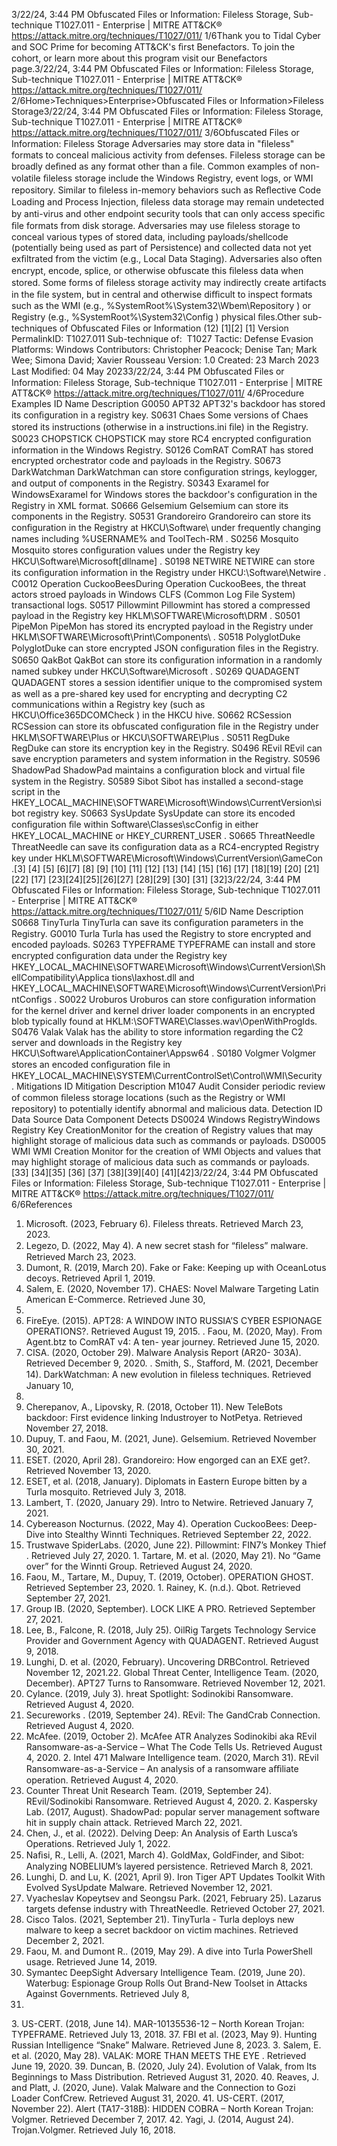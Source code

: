 3/22/24, 3:44 PM Obfuscated Files or Information: Fileless Storage, Sub-technique T1027.011 - Enterprise | MITRE ATT&CK®
https://attack.mitre.org/techniques/T1027/011/ 1/6Thank you to Tidal Cyber and SOC Prime for becoming ATT&CK's ﬁrst Benefactors. To join the cohort, or learn more about this program visit our
Benefactors page.3/22/24, 3:44 PM Obfuscated Files or Information: Fileless Storage, Sub-technique T1027.011 - Enterprise | MITRE ATT&CK®
https://attack.mitre.org/techniques/T1027/011/ 2/6Home>Techniques>Enterprise>Obfuscated Files or Information>Fileless Storage3/22/24, 3:44 PM Obfuscated Files or Information: Fileless Storage, Sub-technique T1027.011 - Enterprise | MITRE ATT&CK®
https://attack.mitre.org/techniques/T1027/011/ 3/6Obfuscated Files or Information: Fileless Storage
Adversaries may store data in "ﬁleless" formats to conceal malicious activity from defenses. Fileless storage can be broadly deﬁned as any
format other than a ﬁle. Common examples of non-volatile ﬁleless storage include the Windows Registry, event logs, or WMI repository.
Similar to ﬁleless in-memory behaviors such as Reﬂective Code Loading and Process Injection, ﬁleless data storage may remain undetected
by anti-virus and other endpoint security tools that can only access speciﬁc ﬁle formats from disk storage.
Adversaries may use ﬁleless storage to conceal various types of stored data, including payloads/shellcode (potentially being used as part of
Persistence) and collected data not yet exﬁltrated from the victim (e.g., Local Data Staging). Adversaries also often encrypt, encode, splice,
or otherwise obfuscate this ﬁleless data when stored.
Some forms of ﬁleless storage activity may indirectly create artifacts in the ﬁle system, but in central and otherwise diﬃcult to inspect
formats such as the WMI (e.g., %SystemRoot%\System32\Wbem\Repository ) or Registry (e.g., %SystemRoot%\System32\Config ) physical
ﬁles.Other sub-techniques of Obfuscated Files or Information (12)
[1][2]
[1]
Version PermalinkID: T1027.011
Sub-technique of:  T1027
 
Tactic: Defense Evasion
 
Platforms: Windows
Contributors: Christopher Peacock; Denise Tan; Mark Wee; Simona David; Xavier Rousseau
Version: 1.0
Created: 23 March 2023
Last Modiﬁed: 04 May 20233/22/24, 3:44 PM Obfuscated Files or Information: Fileless Storage, Sub-technique T1027.011 - Enterprise | MITRE ATT&CK®
https://attack.mitre.org/techniques/T1027/011/ 4/6Procedure Examples
ID Name Description
G0050 APT32 APT32's backdoor has stored its conﬁguration in a registry key.
S0631 Chaes Some versions of Chaes stored its instructions (otherwise in a instructions.ini ﬁle) in the Registry.
S0023 CHOPSTICK CHOPSTICK may store RC4 encrypted conﬁguration information in the Windows Registry.
S0126 ComRAT ComRAT has stored encrypted orchestrator code and payloads in the Registry.
S0673 DarkWatchman DarkWatchman can store conﬁguration strings, keylogger, and output of components in the Registry.
S0343 Exaramel for
WindowsExaramel for Windows stores the backdoor's conﬁguration in the Registry in XML format.
S0666 Gelsemium Gelsemium can store its components in the Registry.
S0531 Grandoreiro Grandoreiro can store its conﬁguration in the Registry at HKCU\Software\ under frequently changing
names including %USERNAME% and ToolTech-RM .
S0256 Mosquito Mosquito stores conﬁguration values under the Registry key HKCU\Software\Microsoft[dllname] .
S0198 NETWIRE NETWIRE can store its conﬁguration information in the Registry under HKCU:\Software\Netwire .
C0012 Operation
CuckooBeesDuring Operation CuckooBees, the threat actors stroed payloads in Windows CLFS (Common Log File
System) transactional logs.
S0517 Pillowmint Pillowmint has stored a compressed payload in the Registry key HKLM\SOFTWARE\Microsoft\DRM .
S0501 PipeMon PipeMon has stored its encrypted payload in the Registry under
HKLM\SOFTWARE\Microsoft\Print\Components\ .
S0518 PolyglotDuke PolyglotDuke can store encrypted JSON conﬁguration ﬁles in the Registry.
S0650 QakBot QakBot can store its conﬁguration information in a randomly named subkey under
HKCU\Software\Microsoft .
S0269 QUADAGENT QUADAGENT stores a session identiﬁer unique to the compromised system as well as a pre-shared key
used for encrypting and decrypting C2 communications within a Registry key (such as
HKCU\Office365DCOMCheck ) in the HKCU hive.
S0662 RCSession RCSession can store its obfuscated conﬁguration ﬁle in the Registry under HKLM\SOFTWARE\Plus or
HKCU\SOFTWARE\Plus .
S0511 RegDuke RegDuke can store its encryption key in the Registry.
S0496 REvil REvil can save encryption parameters and system information in the Registry.
S0596 ShadowPad ShadowPad maintains a conﬁguration block and virtual ﬁle system in the Registry.
S0589 Sibot Sibot has installed a second-stage script in the
HKEY\_LOCAL\_MACHINE\SOFTWARE\Microsoft\Windows\CurrentVersion\sibot registry key.
S0663 SysUpdate SysUpdate can store its encoded conﬁguration ﬁle within Software\Classes\scConfig in either
HKEY\_LOCAL\_MACHINE or HKEY\_CURRENT\_USER .
S0665 ThreatNeedle ThreatNeedle can save its conﬁguration data as a RC4-encrypted Registry key under
HKLM\SOFTWARE\Microsoft\Windows\CurrentVersion\GameCon .[3]
[4]
[5]
[6][7]
[8]
[9]
[10]
[11]
[12]
[13]
[14]
[15]
[16]
[17]
[18][19]
[20]
[21][22]
[17]
[23][24][25][26][27]
[28][29]
[30]
[31]
[32]3/22/24, 3:44 PM Obfuscated Files or Information: Fileless Storage, Sub-technique T1027.011 - Enterprise | MITRE ATT&CK®
https://attack.mitre.org/techniques/T1027/011/ 5/6ID Name Description
S0668 TinyTurla TinyTurla can save its conﬁguration parameters in the Registry.
G0010 Turla Turla has used the Registry to store encrypted and encoded payloads.
S0263 TYPEFRAME TYPEFRAME can install and store encrypted conﬁguration data under the Registry key
HKEY\_LOCAL\_MACHINE\SOFTWARE\Microsoft\Windows\CurrentVersion\ShellCompatibility\Applica
tions\laxhost.dll and
HKEY\_LOCAL\_MACHINE\SOFTWARE\Microsoft\Windows\CurrentVersion\PrintConfigs .
S0022 Uroburos Uroburos can store conﬁguration information for the kernel driver and kernel driver loader components in
an encrypted blob typically found at HKLM:\SOFTWARE\Classes\.wav\OpenWithProgIds.
S0476 Valak Valak has the ability to store information regarding the C2 server and downloads in the Registry key
HKCU\Software\ApplicationContainer\Appsw64 .
S0180 Volgmer Volgmer stores an encoded conﬁguration ﬁle in
HKEY\_LOCAL\_MACHINE\SYSTEM\CurrentControlSet\Control\WMI\Security .
Mitigations
ID Mitigation Description
M1047 Audit Consider periodic review of common ﬁleless storage locations (such as the Registry or WMI repository) to
potentially identify abnormal and malicious data.
Detection
ID Data Source Data Component Detects
DS0024 Windows RegistryWindows Registry Key
CreationMonitor for the creation of Registry values that may highlight storage of
malicious data such as commands or payloads.
DS0005 WMI WMI Creation Monitor for the creation of WMI Objects and values that may highlight storage
of malicious data such as commands or payloads.[33]
[34][35]
[36]
[37]
[38][39][40]
[41][42]3/22/24, 3:44 PM Obfuscated Files or Information: Fileless Storage, Sub-technique T1027.011 - Enterprise | MITRE ATT&CK®
https://attack.mitre.org/techniques/T1027/011/ 6/6References
1. Microsoft. (2023, February 6). Fileless threats. Retrieved
March 23, 2023.
2. Legezo, D. (2022, May 4). A new secret stash for “ﬁleless”
malware. Retrieved March 23, 2023.
3. Dumont, R. (2019, March 20). Fake or Fake: Keeping up with
OceanLotus decoys. Retrieved April 1, 2019.
4. Salem, E. (2020, November 17). CHAES: Novel Malware
Targeting Latin American E-Commerce. Retrieved June 30,
2021.
5. FireEye. (2015). APT28: A WINDOW INTO RUSSIA’S CYBER
ESPIONAGE OPERATIONS?. Retrieved August 19, 2015.
 . Faou, M. (2020, May). From Agent.btz to ComRAT v4: A ten-
year journey. Retrieved June 15, 2020.
7. CISA. (2020, October 29). Malware Analysis Report (AR20-
303A). Retrieved December 9, 2020.
 . Smith, S., Stafford, M. (2021, December 14). DarkWatchman:
A new evolution in ﬁleless techniques. Retrieved January 10,
2022.
9. Cherepanov, A., Lipovsky, R. (2018, October 11). New TeleBots
backdoor: First evidence linking Industroyer to NotPetya.
Retrieved November 27, 2018.
10. Dupuy, T. and Faou, M. (2021, June). Gelsemium. Retrieved
November 30, 2021.
11. ESET. (2020, April 28). Grandoreiro: How engorged can an EXE
get?. Retrieved November 13, 2020.
12. ESET, et al. (2018, January). Diplomats in Eastern Europe
bitten by a Turla mosquito. Retrieved July 3, 2018.
13. Lambert, T. (2020, January 29). Intro to Netwire. Retrieved
January 7, 2021.
14. Cybereason Nocturnus. (2022, May 4). Operation CuckooBees:
Deep-Dive into Stealthy Winnti Techniques. Retrieved
September 22, 2022.
15. Trustwave SpiderLabs. (2020, June 22). Pillowmint: FIN7’s
Monkey Thief . Retrieved July 27, 2020.
1 . Tartare, M. et al. (2020, May 21). No “Game over” for the
Winnti Group. Retrieved August 24, 2020.
17. Faou, M., Tartare, M., Dupuy, T. (2019, October). OPERATION
GHOST. Retrieved September 23, 2020.
1 . Rainey, K. (n.d.). Qbot. Retrieved September 27, 2021.
19. Group IB. (2020, September). LOCK LIKE A PRO. Retrieved
September 27, 2021.
20. Lee, B., Falcone, R. (2018, July 25). OilRig Targets Technology
Service Provider and Government Agency with QUADAGENT.
Retrieved August 9, 2018.
21. Lunghi, D. et al. (2020, February). Uncovering DRBControl.
Retrieved November 12, 2021.22. Global Threat Center, Intelligence Team. (2020, December).
APT27 Turns to Ransomware. Retrieved November 12, 2021.
23. Cylance. (2019, July 3). hreat Spotlight: Sodinokibi
Ransomware. Retrieved August 4, 2020.
24. Secureworks . (2019, September 24). REvil: The GandCrab
Connection. Retrieved August 4, 2020.
25. McAfee. (2019, October 2). McAfee ATR Analyzes Sodinokibi
aka REvil Ransomware-as-a-Service – What The Code Tells
Us. Retrieved August 4, 2020.
2 . Intel 471 Malware Intelligence team. (2020, March 31). REvil
Ransomware-as-a-Service – An analysis of a ransomware
aﬃliate operation. Retrieved August 4, 2020.
27. Counter Threat Unit Research Team. (2019, September 24).
REvil/Sodinokibi Ransomware. Retrieved August 4, 2020.
2 . Kaspersky Lab. (2017, August). ShadowPad: popular server
management software hit in supply chain attack. Retrieved
March 22, 2021.
29. Chen, J., et al. (2022). Delving Deep: An Analysis of Earth
Lusca’s Operations. Retrieved July 1, 2022.
30. Naﬁsi, R., Lelli, A. (2021, March 4). GoldMax, GoldFinder, and
Sibot: Analyzing NOBELIUM’s layered persistence. Retrieved
March 8, 2021.
31. Lunghi, D. and Lu, K. (2021, April 9). Iron Tiger APT Updates
Toolkit With Evolved SysUpdate Malware. Retrieved November
12, 2021.
32. Vyacheslav Kopeytsev and Seongsu Park. (2021, February
25). Lazarus targets defense industry with ThreatNeedle.
Retrieved October 27, 2021.
33. Cisco Talos. (2021, September 21). TinyTurla - Turla deploys
new malware to keep a secret backdoor on victim machines.
Retrieved December 2, 2021.
34. Faou, M. and Dumont R.. (2019, May 29). A dive into Turla
PowerShell usage. Retrieved June 14, 2019.
35. Symantec DeepSight Adversary Intelligence Team. (2019,
June 20). Waterbug: Espionage Group Rolls Out Brand-New
Toolset in Attacks Against Governments. Retrieved July 8,
2019.
3 . US-CERT. (2018, June 14). MAR-10135536-12 – North Korean
Trojan: TYPEFRAME. Retrieved July 13, 2018.
37. FBI et al. (2023, May 9). Hunting Russian Intelligence “Snake”
Malware. Retrieved June 8, 2023.
3 . Salem, E. et al. (2020, May 28). VALAK: MORE THAN MEETS
THE EYE . Retrieved June 19, 2020.
39. Duncan, B. (2020, July 24). Evolution of Valak, from Its
Beginnings to Mass Distribution. Retrieved August 31, 2020.
40. Reaves, J. and Platt, J. (2020, June). Valak Malware and the
Connection to Gozi Loader ConfCrew. Retrieved August 31,
2020.
41. US-CERT. (2017, November 22). Alert (TA17-318B): HIDDEN
COBRA – North Korean Trojan: Volgmer. Retrieved December
7, 2017.
42. Yagi, J. (2014, August 24). Trojan.Volgmer. Retrieved July 16,
2018.